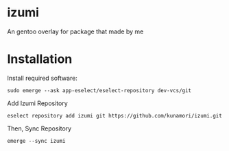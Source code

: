 # izumi
An gentoo overlay for package that made by me

# Installation

Install required software:

`sudo emerge --ask app-eselect/eselect-repository dev-vcs/git`

Add Izumi Repository

`eselect repository add izumi git https://github.com/kunamori/izumi.git`

Then, Sync Repository

`emerge --sync izumi`
